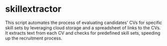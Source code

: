 # skillextractor
This script automates the process of evaluating candidates' CVs for specific skill sets by leveraging cloud storage and a spreadsheet of links to the CVs. It extracts text from each CV and checks for predefined skill sets, speeding up the recruitment process.
